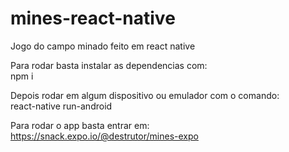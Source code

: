 # mines-react-native

Jogo do campo minado feito em react native

Para rodar basta instalar as dependencias com:<br>
npm i

Depois rodar em algum dispositivo ou emulador com o comando:<br>
react-native run-android

Para rodar o app basta entrar em:<br>
https://snack.expo.io/@destrutor/mines-expo
